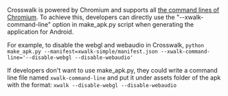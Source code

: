 Crosswalk is powered by Chromium and supports all [the command lines of Chromium](http://peter.sh/experiments/chromium-command-line-switches/). To achieve this, developers can directly use the "--xwalk-command-line" option in make_apk.py script when generating the application for Android.

For example, to disable the webgl and webaudio in Crosswalk,
    `python make_apk.py --manifest=xwalk-simple/manifest.json --xwalk-command-line='--disable-webgl --disable-webaudio'`

If developers don't want to use make_apk.py, they could write a command line file named `xwalk-command-line` and put it under assets folder of the apk with the format:
    `xwalk --disable-webgl --disable-webaudio`